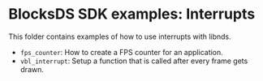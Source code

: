 # BlocksDS SDK examples: Interrupts

This folder contains examples of how to use interrupts with libnds.

- `fps_counter`: How to create a FPS counter for an application.
- `vbl_interrupt`: Setup a function that is called after every frame gets drawn.

